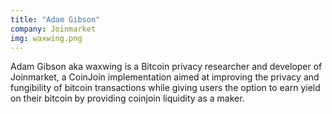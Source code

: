 ```yaml
---
title: "Adam Gibson"
company: Joinmarket
img: waxwing.png
---
```


Adam Gibson aka waxwing is a Bitcoin privacy researcher and developer of Joinmarket, a CoinJoin implementation aimed at improving the privacy and fungibility of bitcoin transactions while giving users the option to earn yield on their bitcoin by providing coinjoin liquidity as a maker.